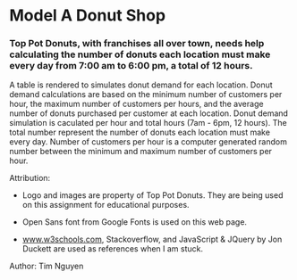 # Model A Donut Shop

### Top Pot Donuts, with franchises all over town, needs help calculating the number of donuts each location must make every day from 7:00 am to 6:00 pm, a total of 12 hours.

 A table is rendered to simulates donut demand for each location. Donut demand calculations are based on the minimum number of customers per hour, the maximum number of customers per hours, and the average number of donuts purchased per customer at each location. Donut demand simulation is caculated per hour and total hours (7am - 6pm, 12 hours). The total number represent the number of donuts each location must make every day. Number of customers per hour is a computer generated random number between the minimum and maximum number of customers per hour.


Attribution:

- Logo and images are property of Top Pot Donuts. They are being used on this assignment for educational purposes.

- Open Sans font from Google Fonts is used on this web page.

- www.w3schools.com, Stackoverflow, and JavaScript & JQuery by Jon Duckett are used as references when I am stuck.


Author: Tim Nguyen

